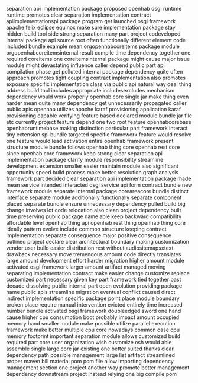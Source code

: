 separation api implementation package proposed openhab osgi runtime runtime promotes clear separation implementation contract apiimplementationspi package program get launched osgi framework apache felix eclipse equinox make sure implementation package stay hidden build tool side strong separation many part project codeveloped internal package api source root often functionally different element code included bundle example mean orgopenhabcoreitems package module orgopenhabcoreitemsinternal result compile time dependency together one required coreitems one coreitemsinternal package might cause major issue module might devastating influence caller depend public part api compilation phase get polluted internal package dependency quite often approach promotes tight coupling contract implementation also promotes exposure specific implementation class via public api natural way deal thing address build tool includes appropriate includesexcludes mechanism dependency would work properly openhab core single jar make thing even harder mean quite many dependency get unnecessarily propagated caller public apis openhab utilizes apache karaf provisioning application karaf provisioning capable verifying feature based declared module bundle jar file etc currently project feature depend one two root feature openhabcorebase openhabruntimebase making distinction particular part framework interact tiny extension spi bundle targeted specific framework feature would resolve one feature would lead activation entire openhab framework present structure module bundle follows openhab thing core openhab rest core since openhab core framework keep strong clear separation api implementation package clarify module responsibility streamline development extension smaller easier maintain module also significant opportunity speed build process make better resolution graph analysis framework part decided clear separation api implementation package made mean service intended interacted osgi service api form contract bundle new framework module separate internal package coreareacore bundle distinct interface separate module additionally functionally separate component placed separate bundle ensure unnecessary dependency pulled build big change involves lot code relocation also clean project dependency built time preserving public package name able keep backward compatibility affordable level openhab thing api openhab rest thing openhab thing core ideally pattern evolve include common structure keeping contract implementation separate consequence major positive consequence outlined project declare clear architectural boundary making customization vendor user build easier distribution rest without audiositemapsxtext drawback necessary move tremendous amount code directly translates large amount development effort harder migration higher amount module activated osgi framework larger amount artifact managed moving separating implementation contract make easier change customize replace customized part necessary given key part framework tied together past decade dissolving public internal part open evolution providing package name public apis streamline migration eventual conflict caused direct indirect implementation specific package point place module boundary broken place require manual intervention evicted entirely time increased number bundle activated osgi framework doubleedged sword one hand cause higher cpu consumption boot probably impact amount occupied memory hand smaller module make possible utilize parallel execution framework make better multiple cpu core nowadays common case cpu memory footprint important separation module allows customized build required part core user organization wish customize osh would able assemble single large core jar existing one better suited thanks clear dependency path possible management large list artifact streamlined proper maven bill material pom pom file allow importing dependency management section one project another way promote better management dependency downstream project instead relying one big compile pom